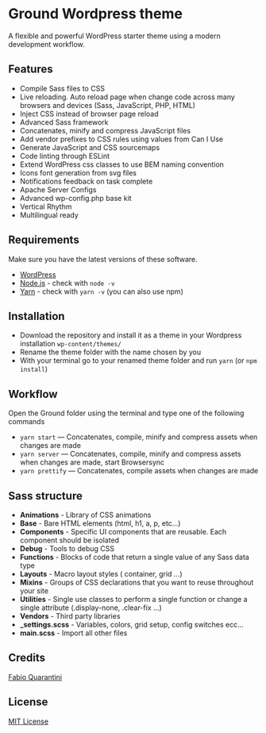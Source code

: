 # Ground Wordpress theme
A flexible and powerful WordPress starter theme using a modern development workflow.

## Features
* Compile Sass files to CSS
* Live reloading. Auto reload page when change code across many browsers and devices (Sass, JavaScript, PHP, HTML)
* Inject CSS instead of browser page reload
* Advanced Sass framework
* Concatenates, minify and compress JavaScript files
* Add vendor prefixes to CSS rules using values from Can I Use
* Generate JavaScript and CSS sourcemaps
* Code linting through ESLint
* Extend WordPress css classes to use BEM naming convention
* Icons font generation from svg files
* Notifications feedback on task complete
* Apache Server Configs
* Advanced wp-config.php base kit
* Vertical Rhythm
* Multilingual ready

## Requirements
Make sure you have the latest versions of these software.

* [WordPress](https://wordpress.org)
* [Node.js](https://nodejs.org) - check with `node -v`
* [Yarn](https://yarnpkg.com) - check with `yarn -v` (you can also use npm)

## Installation
* Download the repository and install it as a theme in your Wordpress installation `wp-content/themes/`
* Rename the theme folder with the name chosen by you
* With your terminal go to your renamed theme folder and run `yarn` (or `npm install`)

## Workflow
Open the Ground folder using the terminal and type one of the following commands

* `yarn start` — Concatenates, compile, minify and compress assets when changes are made
* `yarn server` — Concatenates, compile, minify and compress assets when changes are made, start Browsersync
* `yarn prettify` — Concatenates, compile assets when changes are made

## Sass structure
* **Animations** - Library of CSS animations
* **Base** - Bare HTML elements (html, h1, a, p, etc…)
* **Components** - Specific UI components that are reusable. Each component should be isolated
* **Debug** - Tools to debug CSS
* **Functions** - Blocks of code that return a single value of any Sass data type
* **Layouts** - Macro layout styles ( container, grid ...)
* **Mixins** - Groups of CSS declarations that you want to reuse throughout your site
* **Utilities** - Single use classes to perform a single function or change a single attribute (.display-none, .clear-fix ...)
* **Vendors** - Third party libraries
* **_settings.scss** - Variables, colors, grid setup, config switches ecc...
* **main.scss** - Import all other files

## Credits
[Fabio Quarantini](http://www.fabioquarantini.com)

## License
[MIT License](https://opensource.org/licenses/MIT)
